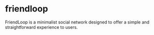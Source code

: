 # friendloop
 FriendLoop is a minimalist social network designed to offer a simple and straightforward experience to users.
